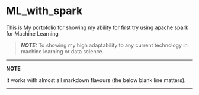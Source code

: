 # ML_with_spark

This is My portofolio for showing my ability for first try using apache spark for Machine Learning

> **_NOTE:_**  To showing my high adaptability to any current technology in machine learning or data science.

---
**NOTE**

It works with almost all markdown flavours (the below blank line matters).

---
